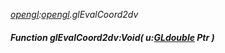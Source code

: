 _[opengl](../../modules/opengl/opengl-module.md):[opengl](../../modules/opengl/opengl-module.md).glEvalCoord2dv_
##### Function glEvalCoord2dv:Void( u:[GLdouble](../../modules/opengl/opengl-gldouble.md) Ptr )

